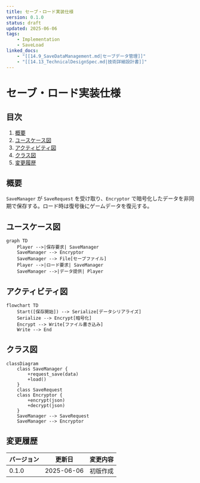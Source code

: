 ```yaml
---
title: セーブ・ロード実装仕様
version: 0.1.0
status: draft
updated: 2025-06-06
tags:
    - Implementation
    - SaveLoad
linked_docs:
    - "[[14.9_SaveDataManagement.md|セーブデータ管理]]"
    - "[[14.13_TechnicalDesignSpec.md|技術詳細設計書]]"
---
```


# セーブ・ロード実装仕様

## 目次

1. [概要](#概要)
2. [ユースケース図](#ユースケース図)
3. [アクティビティ図](#アクティビティ図)
4. [クラス図](#クラス図)
5. [変更履歴](#変更履歴)

## 概要

`SaveManager` が `SaveRequest` を受け取り、`Encryptor` で暗号化したデータを非同期で保存する。ロード時は復号後にゲームデータを復元する。

## ユースケース図

```mermaid
graph TD
    Player -->|保存要求| SaveManager
    SaveManager --> Encryptor
    SaveManager --> File[セーブファイル]
    Player -->|ロード要求| SaveManager
    SaveManager -->|データ提供| Player
```

## アクティビティ図

```mermaid
flowchart TD
    Start([保存開始]) --> Serialize[データシリアライズ]
    Serialize --> Encrypt[暗号化]
    Encrypt --> Write[ファイル書き込み]
    Write --> End
```

## クラス図

```mermaid
classDiagram
    class SaveManager {
        +request_save(data)
        +load()
    }
    class SaveRequest
    class Encryptor {
        +encrypt(json)
        +decrypt(json)
    }
    SaveManager --> SaveRequest
    SaveManager --> Encryptor
```

## 変更履歴

| バージョン | 更新日     | 変更内容 |
| ---------- | ---------- | -------- |
| 0.1.0      | 2025-06-06 | 初版作成 |
